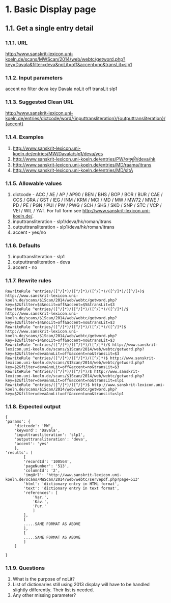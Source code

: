 # 1. Basic Display page

## 1.1. Get a single entry detail

### 1.1.1. URL

http://www.sanskrit-lexicon.uni-koeln.de/scans/MWScan/2014/web/webtc/getword.php?key=Davala&filter=deva&noLit=off&accent=no&transLit=slp1

### 1.1.2. Input parameters

accent	no
filter	deva
key	Davala
noLit	off
transLit	slp1

### 1.1.3. Suggested Clean URL

http://www.sanskrit-lexicon.uni-koeln.de/entries/dictcode/word/{inputtransliteration}/{outputtransliteration}/{accent}

### 1.1.4. Examples

1. http://www.sanskrit-lexicon.uni-koeln.de/entries/MW/Davala/slp1/deva/yes
2. http://www.sanskrit-lexicon.uni-koeln.de/entries/PW/अनुभूति/deva/hk
3. http://www.sanskrit-lexicon.uni-koeln.de/entries/MD/raama/itrans
4. http://www.sanskrit-lexicon.uni-koeln.de/entries/MD/sItA

### 1.1.5. Allowable values

1. dictcode - ACC / AE / AP / AP90 / BEN / BHS / BOP / BOR / BUR / CAE / CCS / GRA / GST / IEG / INM / KRM / MCI / MD / MW / MW72 / MWE / PD / PE / PGN / PUI / PW / PWG / SCH / SHS / SKD / SNP / STC / VCP / VEI / WIL / YAT. For full form see http://www.sanskrit-lexicon.uni-koeln.de/.
2. inputtransliteration - slp1/deva/hk/roman/itrans
3. outputtransliteration - slp1/deva/hk/roman/itrans
4. accent - yes/no

### 1.1.6. Defaults

1. inputtransliteration - slp1
2. outputtransliteration - deva
3. accent - no

### 1.1.7. Rewrite rules

```
RewriteRule ^entries/([^/]*)/([^/]*)/([^/]*)/([^/]*)/([^/]+)$ http://www.sanskrit-lexicon.uni-koeln.de/scans/$1Scan/2014/web/webtc/getword.php?key=$2&filter=$4&noLit=off&accent=$5&transLit=$3
RewriteRule ^entries/([^/]*)/([^/]*)/([^/]*)/([^/]*)/$ http://www.sanskrit-lexicon.uni-koeln.de/scans/$1Scan/2014/web/webtc/getword.php?key=$2&filter=$4&noLit=off&accent=no&transLit=$3
RewriteRule ^entries/([^/]*)/([^/]*)/([^/]*)/([^/]*)$ http://www.sanskrit-lexicon.uni-koeln.de/scans/$1Scan/2014/web/webtc/getword.php?key=$2&filter=$4&noLit=off&accent=no&transLit=$3
RewriteRule ^entries/([^/]*)/([^/]*)/([^/]*)/$ http://www.sanskrit-lexicon.uni-koeln.de/scans/$1Scan/2014/web/webtc/getword.php?key=$2&filter=deva&noLit=off&accent=no&transLit=$3
RewriteRule ^entries/([^/]*)/([^/]*)/([^/]*)$ http://www.sanskrit-lexicon.uni-koeln.de/scans/$1Scan/2014/web/webtc/getword.php?key=$2&filter=deva&noLit=off&accent=no&transLit=$3
RewriteRule ^entries/([^/]*)/([^/]*)/$ http://www.sanskrit-lexicon.uni-koeln.de/scans/$1Scan/2014/web/webtc/getword.php?key=$2&filter=deva&noLit=off&accent=no&transLit=slp1
RewriteRule ^entries/([^/]*)/([^/]*)$ http://www.sanskrit-lexicon.uni-koeln.de/scans/$1Scan/2014/web/webtc/getword.php?key=$2&filter=deva&noLit=off&accent=no&transLit=slp1
```

### 1.1.8. Expected output

```
{
'params': {
	'dictcode': 'MW',
	'keyword': 'Davala',
	'inputtransliteration': 'slp1',
	'outputtransliteration': 'deva',
	'accent': 'yes'
	},
'results': [
		[
		'recordId': '100564',
		'pageNumber': '513',
		'columnId': '2',
		'imgUrl': 'http://www.sanskrit-lexicon.uni-koeln.de/scans/MWScan/2014/web/webtc/servepdf.php?page=513'
		'html': 'dictionary entry in HTML format',
		'text': 'dictionary entry in text format',
		'references': [
			'Var.', 
			'Kāv.',
			'Pur.'
			]
		],
		[
		.....SAME FORMAT AS ABOVE
		],
		[
		.....SAME FORMAT AS ABOVE
		]
	]

}
```
### 1.1.9. Questions

1. What is the purpose of noLit?
2. List of dictionaries still using 2013 display will have to be handled slightly differently. Their list is needed.
3. Any other missing parameter?



